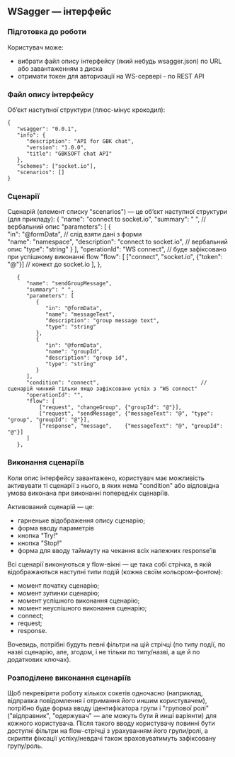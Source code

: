## WSagger — інтерфейс


### Підготовка до роботи

Користувач може:

* вибрати файл опису інтерфейсу (який небудь wsagger.json) по URL або завантаженням з диска
* отримати токен для авторизації на WS-сервері - по REST API


### Файл опису інтерфейсу

Обʼєкт наступної структури (плюс-мінус крокодил):

    {
       "wsagger": "0.0.1",
       "info": {
          "description": "API for GBK chat",
          "version": "1.0.0",
          "title": "GBKSOFT chat API"
       },
       "schemes": ["socket.io"],
       "scenarios": []
    }


### Сценарії

Сценарій (елемент списку "scenarios") — це обʼєкт наступної структури (для прикладу):
       {
          "name": "connect to socket.io",
          "summary": " ",                                       // вербальний опис
          "parameters": [
             {             
                "in": "@formData",                              // слід взяти дані з форми  
                "name": "namespace",
                "description": "connect to socket.io",          // вербальний опис
                "type": "string"
             }
          ],
          "operationId": "WS connect",                          // буде зафіксовано при успішному виконанні flow
          "flow": [
              ["connect", "socket.io", {"token": "@"}]          // конект до socket.io
          ],
       },


       {
          "name": "sendGroupMessage",
          "summary": " ",
          "parameters": [
             {
                "in": "@formData",
                "name": "messageText",
                "description": "group message text",
                "type": "string"
             },
             {
                "in": "@formData",
                "name": "groupId",
                "description": "group id",
                "type": "string"
             }
          ],
          "condition": "connect",                                // сценарій чинний тільки якщо зафіксовано успіх з "WS connect"
          "operationId": "",
          "flow": [
              ["request", "changeGroup", {"groupId": "@"}],
              ["request", "sendMessage", {"messageText": "@", "type": "group", "groupId": "@"}],
              ["response", "message",    {"messageText": "@", "groupId": "@"}]
          ]
       },



### Виконання сценаріїв

Коли опис інтерфейсу завантажено, користувач має можливість активувати ті сценарії з нього, в яких нема "condition" або відповідна умова виконана при виконанні попередніх сценаріїв.

Активований сценарій — це:

* гарненьке відображення опису сценарію;
* форма вводу параметрів
* кнопка "Try!"
* кнопка "Stop!"
* форма для вводу таймауту на чекання всіх належних responseʼів


Всі сценарії виконуються у flow-вікні — це така собі стрічка, в якій відображаються наступні типи подій (кожна своїм кольором-фонтом):
* момент початку сценарію;
* момент зупинки сценарію;
* момент успішного виконання сценарію;
* момент неуспішного виконання сценарію;
* connect;
* request;
* response.

Вочевидь, потрібні будуть певні фільтри на цій стрічці (по типу події, по назві сценарію, але, згодом, і не тільки по типу/назві, а ще й по додаткових ключах).


### Розподілене виконання сценаріїв

Щоб пекревіряти роботу кількох сокетів одночасно (наприклад, відправка повідомлення і отримання його иншим користувачем), потрібно буде форма вводу ідентифікатора групи і "групової ролі" ("відправник", "одержувач" — але можуть бути й инші варіянти) для кожного користувача. Після такого вводу користувачу повинні бути доступні фільтри на flow-стрічці з урахуванням його групи/ролі, а скрипти фіксації успіху/невдачі також враховуватимуть зафіксовану групу/роль.
